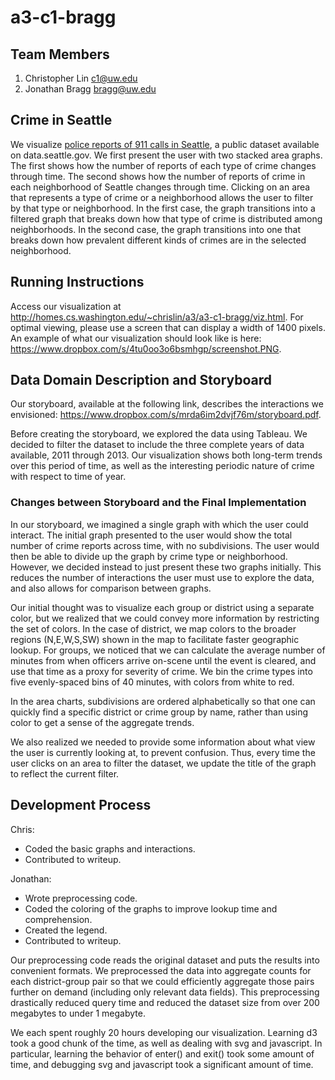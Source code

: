 a3-c1-bragg
===============

## Team Members

1. Christopher Lin c1@uw.edu
2. Jonathan Bragg bragg@uw.edu

## Crime in Seattle

We visualize <a href="https://data.seattle.gov/Public-Safety/Seattle-Police-Department-911-Incident-Response/3k2p-39jp">police reports of 911 calls in Seattle</a>, a public dataset available on data.seattle.gov. We first present the user with two stacked area graphs. The first shows how the number of reports of each type of crime changes through time. The second shows how the number of reports of crime in each neighborhood of Seattle changes through time. Clicking on an area that represents a type of crime or a neighborhood allows the user to filter by that type or neighborhood. In the first case, the graph transitions into a filtered graph that breaks down how that type of crime is distributed among neighborhoods. In the second case, the graph transitions into one that breaks down how prevalent different kinds of crimes are in the selected neighborhood.

## Running Instructions


Access our visualization at http://homes.cs.washington.edu/~chrislin/a3/a3-c1-bragg/viz.html. For optimal viewing, please use a screen that can display a width of 1400 pixels. An example of what our visualization should look like is here: https://www.dropbox.com/s/4tu0oo3o6bsmhgp/screenshot.PNG.


## Data Domain Description and Storyboard

Our storyboard, available at the following link, describes the interactions we envisioned: https://www.dropbox.com/s/mrda6im2dvjf76m/storyboard.pdf.

Before creating the storyboard, we explored the data using Tableau. We decided to filter the dataset to include the three complete years of data available, 2011 through 2013. Our visualization shows both long-term trends over this period of time, as well as the interesting periodic nature of crime with respect to time of year.

### Changes between Storyboard and the Final Implementation

In our storyboard, we imagined a single graph with which the user could interact. The initial graph presented to the user would show the total number of crime reports across time, with no subdivisions. The user would then be able to divide up the graph by crime type or neighborhood. However, we decided instead to just present these two graphs initially. This reduces the number of interactions the user must use to explore the data, and also allows for comparison between graphs. 

Our initial thought was to visualize each group or district using a separate color, but we realized that we could convey more information by restricting the set of colors. In the case of district, we map colors to the broader regions (N,E,W,S,SW) shown in the map to facilitate faster geographic lookup. For groups, we noticed that we can calculate the average number of minutes from when officers arrive on-scene until the event is cleared, and use that time as a proxy for severity of crime. We bin the crime types into five evenly-spaced bins of 40 minutes, with colors from white to red.

In the area charts, subdivisions are ordered alphabetically so that one can quickly find a specific district or crime group by name, rather than using color to get a sense of the aggregate trends.

We also realized we needed to provide some information about what view the user is currently looking at, to prevent confusion. Thus, every time the user clicks on an area to filter the dataset, we update the title of the graph to reflect the current filter.


## Development Process

Chris:
- Coded the basic graphs and interactions.
- Contributed to writeup.
  
Jonathan:
- Wrote preprocessing code.
- Coded the coloring of the graphs to improve lookup time and comprehension.
- Created the legend.
- Contributed to writeup.

 
Our preprocessing code reads the original dataset and puts the results into convenient formats. We preprocessed the data into aggregate counts for each district-group pair so that we could efficiently aggregate those pairs further on demand (including only relevant data fields). This preprocessing drastically reduced query time and reduced the dataset size from over 200 megabytes to under 1 megabyte.

We each spent roughly 20 hours developing our visualization. Learning d3 took a good chunk of the time, as well as dealing with svg and javascript. In particular, learning the behavior of enter() and exit() took some amount of time, and debugging svg and javascript took a significant amount of time.
